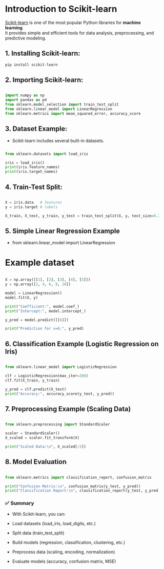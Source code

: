 # Introduction to Scikit-learn

[Scikit-learn](https://scikit-learn.org/) is one of the most popular Python libraries for **machine learning**.  
It provides simple and efficient tools for data analysis, preprocessing, and predictive modeling.

## 1. Installing Scikit-learn:

```bash
pip install scikit-learn
```

## 2. Importing Scikit-learn:

```python

import numpy as np
import pandas as pd
from sklearn.model_selection import train_test_split
from sklearn.linear_model import LinearRegression
from sklearn.metrics import mean_squared_error, accuracy_score

```

## 3. Dataset Example:
- Scikit-learn includes several built-in datasets.

```python

from sklearn.datasets import load_iris

iris = load_iris()
print(iris.feature_names)
print(iris.target_names)

```

## 4. Train-Test Split:

```python

X = iris.data   # features
y = iris.target # labels

X_train, X_test, y_train, y_test = train_test_split(X, y, test_size=0.2, random_state=42)


```

## 5. Simple Linear Regression Example

- from sklearn.linear_model import LinearRegression

# Example dataset
```python

X = np.array([[1], [2], [3], [4], [5]])
y = np.array([2, 4, 6, 8, 10])

model = LinearRegression()
model.fit(X, y)

print("Coefficient:", model.coef_)
print("Intercept:", model.intercept_)

y_pred = model.predict([[6]])

print("Prediction for x=6:", y_pred)

```

## 6. Classification Example (Logistic Regression on Iris)

```python

from sklearn.linear_model import LogisticRegression

clf = LogisticRegression(max_iter=200)
clf.fit(X_train, y_train)

y_pred = clf.predict(X_test)
print("Accuracy:", accuracy_score(y_test, y_pred))

```

## 7. Preprocessing Example (Scaling Data)

```python

from sklearn.preprocessing import StandardScaler

scaler = StandardScaler()
X_scaled = scaler.fit_transform(X)

print("Scaled Data:\n", X_scaled[:5])

```

## 8. Model Evaluation

```python

from sklearn.metrics import classification_report, confusion_matrix

print("Confusion Matrix:\n", confusion_matrix(y_test, y_pred))
print("Classification Report:\n", classification_report(y_test, y_pred))

```

### ✅ Summary

- With Scikit-learn, you can:

- Load datasets (load_iris, load_digits, etc.)

- Split data (train_test_split)

- Build models (regression, classification, clustering, etc.)

- Preprocess data (scaling, encoding, normalization)

- Evaluate models (accuracy, confusion matrix, MSE)
